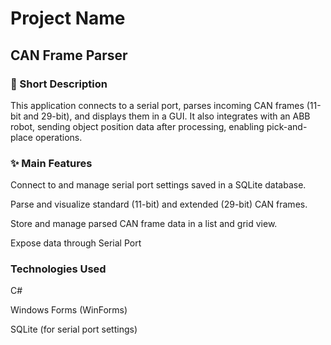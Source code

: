 # Project Name
## CAN Frame Parser 

### 🧠 Short Description
This application connects to a serial port, parses incoming CAN frames (11-bit and 29-bit), and displays them in a GUI. It also integrates with an ABB robot, sending object position data after processing, enabling pick-and-place operations.

### ✨ Main Features
Connect to and manage serial port settings saved in a SQLite database.

Parse and visualize standard (11-bit) and extended (29-bit) CAN frames.

Store and manage parsed CAN frame data in a list and grid view.

Expose data through Serial Port

### Technologies Used
C#

Windows Forms (WinForms)

SQLite (for serial port settings)
